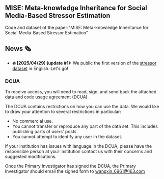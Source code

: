 ## MISE: Meta-knowledge Inheritance for Social Media-Based Stressor Estimation
Code and dataset of the paper:"MISE: Meta-knowledge Inheritance for Social Media-Based Stressor Estimation"

## News 🗞️


* **🔥 [2025/04/29] (update #1):** We public the first version of the [stressor dataset](https://github.com/xin-wang18/MISE/edit/main/data_e) in English. Let's go!  


### DCUA
To receive access, you will need to read, sign, and send back the attached data and code usage agreement (DCUA).

The DCUA contains restrictions on how you can use the data. We would like to draw your attention to several restrictions in particular:

- No commercial use.
- You cannot transfer or reproduce any part of the data set. This includes publishing parts of users' posts.
- You cannot attempt to identify any user in the dataset.

If your institution has issues with language in the DCUA, please have the responsible person at your institution contact us with their concerns and suggested modifications.

Once the Primary Investigator has signed the DCUA, the Primary Investigator should email the signed form to wangxin_6961@163.com
